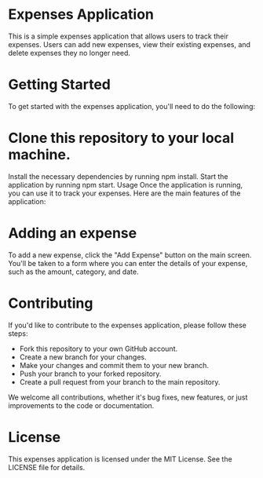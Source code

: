# Expenses Application
This is a simple expenses application that allows users to track their expenses. Users can add new expenses, view their existing expenses, and delete expenses they no longer need.

# Getting Started
To get started with the expenses application, you'll need to do the following:

# Clone this repository to your local machine.
Install the necessary dependencies by running npm install.
Start the application by running npm start.
Usage
Once the application is running, you can use it to track your expenses. Here are the main features of the application:

# Adding an expense
To add a new expense, click the "Add Expense" button on the main screen. You'll be taken to a form where you can enter the details of your expense, such as the amount, category, and date.

# Contributing
If you'd like to contribute to the expenses application, please follow these steps:

- Fork this repository to your own GitHub account.
- Create a new branch for your changes.
- Make your changes and commit them to your new branch.
- Push your branch to your forked repository.
- Create a pull request from your branch to the main repository.

We welcome all contributions, whether it's bug fixes, new features, or just improvements to the code or documentation.

# License
This expenses application is licensed under the MIT License. See the LICENSE file for details.
